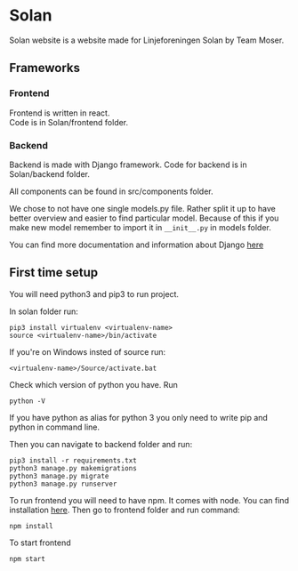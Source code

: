 # Solan
Solan website is a website made for Linjeforeningen Solan by Team Moser.   
## Frameworks
### Frontend
Frontend is written in react.  
Code is in Solan/frontend folder.  

### Backend
Backend is made with Django framework.
Code for backend is in Solan/backend folder.

All components can be found in src/components folder. 

We chose to not have one single models.py file. Rather split it up to have better overview and easier to find particular model.
Because of this if you make new model remember to import it in `__init__.py` in models folder. 

You can find more documentation and information about Django [here](https://www.djangoproject.com/) 

## First time setup
You will need python3 and pip3 to run project.  

In solan folder run:  
``` 
pip3 install virtualenv <virtualenv-name>  
source <virtualenv-name>/bin/activate
```
If you're on Windows insted of source run:  
```
<virtualenv-name>/Source/activate.bat
```
Check which version of python you have. Run 
```
python -V
```
If you have python as alias for python 3 you only need to write pip and python in command line.

Then you can navigate to backend folder and run:  
```
pip3 install -r requirements.txt
python3 manage.py makemigrations   
python3 manage.py migrate
python3 manage.py runserver
```

To run frontend you will need to have npm. It comes with node. You can find installation [here](https://nodejs.org/en/). Then go to frontend folder and run command:
```
npm install
```
To start frontend 
```
npm start
``` 

